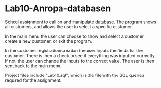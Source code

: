 # Lab10-Anropa-databasen
School assignment to call on and manipulate database. The program shows all customers, and allows the user to select a specific customer.

In the main menu the user can choose to show and select a customer, create a new customer, or exit the program.

In the customer registration/creation the user inputs the fields for the customer. There is then a check to see if 
everything was inputted correctly. If not, the user can change the inputs to the correct value. The user is then 
sent back to the main menu.

Project files include "Lab10.sql", which is the file with the SQL queries required for the assignment.
